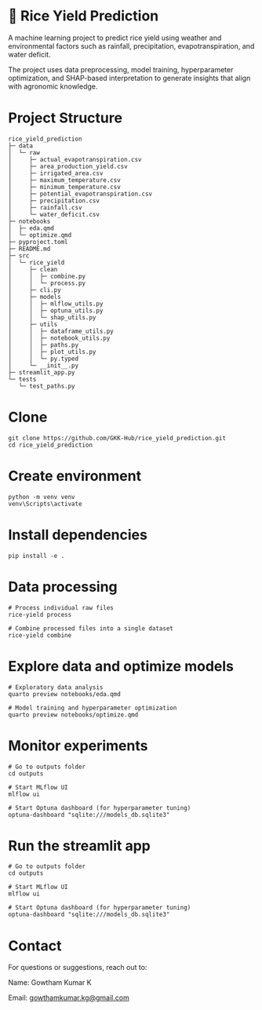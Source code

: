 # 🌾 Rice Yield Prediction

A machine learning project to predict rice yield using weather and environmental factors such as rainfall, precipitation, evapotranspiration, and water deficit.  

The project uses data preprocessing, model training, hyperparameter optimization, and SHAP-based interpretation to generate insights that align with agronomic knowledge.

# Project Structure
```
rice_yield_prediction
├─ data
│  └─ raw
│     ├─ actual_evapotranspiration.csv
│     ├─ area_production_yield.csv
│     ├─ irrigated_area.csv
│     ├─ maximum_temperature.csv
│     ├─ minimum_temperature.csv
│     ├─ potential_evapotranspiration.csv
│     ├─ precipitation.csv
│     ├─ rainfall.csv
│     └─ water_deficit.csv
├─ notebooks
│  ├─ eda.qmd
│  └─ optimize.qmd
├─ pyproject.toml
├─ README.md
├─ src
│  └─ rice_yield
│     ├─ clean
│     │  ├─ combine.py
│     │  └─ process.py
│     ├─ cli.py
│     ├─ models
│     │  ├─ mlflow_utils.py
│     │  ├─ optuna_utils.py
│     │  └─ shap_utils.py
│     ├─ utils
│     │  ├─ dataframe_utils.py
│     │  ├─ notebook_utils.py
│     │  ├─ paths.py
│     │  ├─ plot_utils.py
│     │  └─ py.typed
│     └─ __init__.py
├─ streamlit_app.py
└─ tests
   └─ test_paths.py

```

# Clone
```
git clone https://github.com/GKK-Hub/rice_yield_prediction.git
cd rice_yield_prediction
```

# Create environment
```
python -m venv venv
venv\Scripts\activate
```

# Install dependencies
```
pip install -e .
```

# Data processing
```
# Process individual raw files
rice-yield process

# Combine processed files into a single dataset
rice-yield combine
```

# Explore data and optimize models
```
# Exploratory data analysis
quarto preview notebooks/eda.qmd

# Model training and hyperparameter optimization
quarto preview notebooks/optimize.qmd
```

# Monitor experiments
```
# Go to outputs folder
cd outputs

# Start MLflow UI
mlflow ui

# Start Optuna dashboard (for hyperparameter tuning)
optuna-dashboard "sqlite:///models_db.sqlite3"
```

# Run the streamlit app
```
# Go to outputs folder
cd outputs

# Start MLflow UI
mlflow ui

# Start Optuna dashboard (for hyperparameter tuning)
optuna-dashboard "sqlite:///models_db.sqlite3"
```

# Contact

For questions or suggestions, reach out to:

Name: Gowtham Kumar K

Email: gowthamkumar.kg@gmail.com